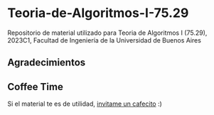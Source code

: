 # Teoria-de-Algoritmos-I-75.29
Repositorio de material utilizado para Teoria de Algoritmos I (75.29), 2023C1, Facultad de Ingeniería de la Universidad de Buenos Aires

## Agradecimientos


## Coffee Time
Si el material te es de utilidad, [invitame un cafecito](https://cafecito.app/gcc-cdimatteo) :)
